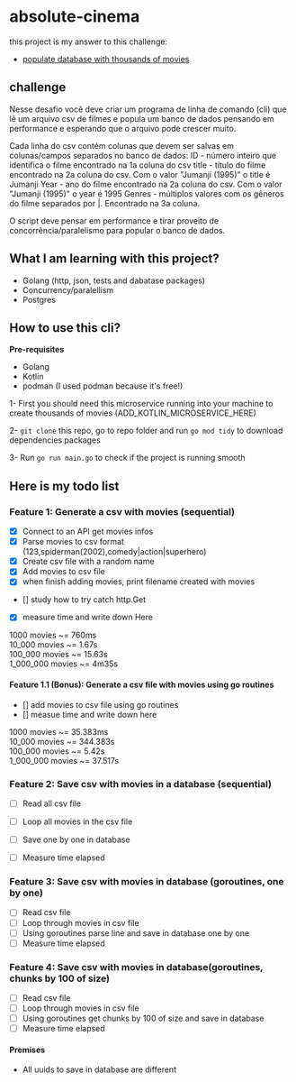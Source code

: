 # absolute-cinema

this project is my answer to this challenge:

- [populate database with thousands of movies](https://app.devgym.com.br/challenges/ec36e7e2-6a2d-4406-98e1-3029f843b5c3)


## challenge
Nesse desafio você deve criar um programa de linha de comando (cli) que lê um arquivo csv de filmes e popula um banco de dados pensando em performance e esperando que o arquivo pode crescer muito.

Cada linha do csv contém colunas que devem ser salvas em colunas/campos separados no banco de dados:
ID - número inteiro que identifica o filme encontrado na 1a coluna do csv
title - título do filme encontrado na 2a coluna do csv. Com o valor "Jumanji (1995)" o title é Jumanji
Year - ano do filme encontrado na 2a coluna do csv. Com o valor "Jumanji (1995)" o year é 1995
Genres - múltiplos valores com os gêneros do filme separados por |. Encontrado na 3a coluna.

O script deve pensar em performance e tirar proveito de concorrência/paralelismo para popular o banco de dados.


## What I am learning with this project?
- Golang (http, json, tests and dabatase packages)
- Concurrency/paralellism
- Postgres


## How to use this cli?

**Pre-requisites**
- Golang
- Kotlin
- podman (I used podman because it's free!)



1- First you should need this microservice running into your machine to create thousands of movies
(ADD_KOTLIN_MICROSERVICE_HERE)

2- `git clone` this repo, go to repo folder and run `go mod tidy` to download dependencies packages

3- Run `go run main.go` to check if the project is running smooth


## Here is my todo list

### Feature 1: Generate a csv with movies (sequential)
- [x] Connect to an API get movies infos
- [x] Parse movies to csv format (123,spiderman(2002),comedy|action|superhero)
- [x] Create csv file with a random name
- [x] Add movies to csv file
- [x] when finish adding movies, print filename created with movies
- [] study how to try catch http.Get
- [x] measure time and write down Here

1000 movies ~= 760ms <br/>
10_000 movies ~= 1.67s  <br/>
100_000 movies ~= 15.63s <br/>
1_000_000 movies ~= 4m35s <br/>



#### Feature 1.1 (Bonus): Generate a csv file with movies using go routines
- [] add movies to csv file using go routines
- [] measue time and write down here


1000 movies ~= 35.383ms <br/>
10_000 movies ~= 344.383s  <br/>
100_000 movies ~= 5.42s <br/>
1_000_000 movies ~= 37.517s <br/>

### Feature 2: Save csv with movies in a database (sequential)
- [ ] Read all csv file
- [ ] Loop all movies in the csv file
- [ ] Save one by one in database
- [ ] Measure time elapsed


### Feature 3: Save csv with movies in database (goroutines, one by one)
- [ ] Read csv file
- [ ] Loop through movies in csv file
- [ ] Using goroutines parse line and save in database one by one
- [ ] Measure time elapsed

### Feature 4: Save csv with movies in database(goroutines, chunks by 100 of size)
- [ ] Read csv file
- [ ] Loop through movies in csv file
- [ ] Using goroutines get chunks by 100 of size and save in database
- [ ] Measure time elapsed

#### Premises
- All uuids to save in database are different


